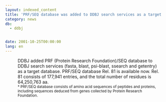 ```yaml
---
layout: indexed_content
title: 'PRF/SEQ database was added to DDBJ search services as a target database'
category: news
db:
  - ddbj


date: 2001-10-25T00:00:00
lang: en
---
```


<dd>DDBJ added PRF (Protein Research Foundation)/SEQ database to DDBJ search services (fasta, blast, psi-blast, ssearch and getentry) as a target database. PRF/SEQ database Rel. 81 is available now. Rel. 81 consists of 177,941 entries, and the total number of residues is 64,250,763 aa.<br>
<dd><small>* PRF/SEQ database consists of amino acid sequences of peptides and proteins, including sequences deduced from genes collected by Protein Research Foundation.</small></dd>
</dd>
